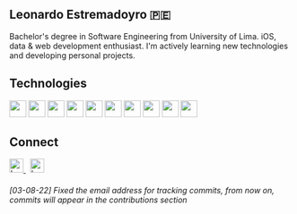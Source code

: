 
## Leonardo Estremadoyro 🇵🇪

Bachelor's degree in Software Engineering from University of Lima. iOS, data & web development enthusiast. I'm actively learning new technologies and developing personal projects.

## Technologies
<p>
<img height="30" src="https://www.vectorlogo.zone/logos/swift/swift-icon.svg" />
<img height="30" src="https://www.vectorlogo.zone/logos/javascript/javascript-icon.svg" />
<img height="30" src="https://www.vectorlogo.zone/logos/python/python-icon.svg" />
<img height="30" src="https://www.vectorlogo.zone/logos/java/java-icon.svg" />
<img height="30" src="https://www.vectorlogo.zone/logos/reactjs/reactjs-icon.svg" />
<img height="30" src="https://www.vectorlogo.zone/logos/nodejs/nodejs-icon.svg" />
<img height="30" src="https://www.vectorlogo.zone/logos/git-scm/git-scm-icon.svg" />
<img height="30" src="https://www.vectorlogo.zone/logos/mysql/mysql-icon.svg" />
<img height="30" src="https://www.vectorlogo.zone/logos/mongodb/mongodb-icon.svg" />
<img height="30" src="https://www.vectorlogo.zone/logos/firebase/firebase-icon.svg" />
</p>

## Connect
<a href="https://www.linkedin.com/in/leonardo-estremadoyro/" target="_blank"> 
  <img align="" alt="Leonardo's LinkedIn" width="25px" src="https://www.vectorlogo.zone/logos/linkedin/linkedin-icon.svg" /> 
</a> &nbsp;
<a href="https://www.instagram.com/leoestremadoyro/" target="_blank"> 
  <img align="" alt="Leonardo's Instagram" width="25px" src="https://www.vectorlogo.zone/logos/instagram/instagram-icon.svg" /> 
</a>

###### *[03-08-22] Fixed the email address for tracking commits, from now on, commits will appear in the contributions section*
